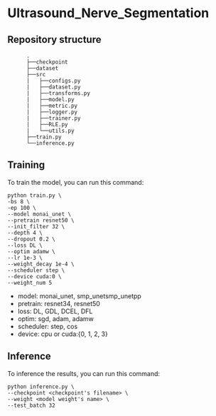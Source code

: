 # Ultrasound_Nerve_Segmentation

## Repository structure
```
      .
      ├──checkpoint
      ├──dataset
      ├──src
      |   ├──configs.py
      |   ├──dataset.py
      |   ├──transforms.py
      |   ├──model.py
      |   ├──metric.py
      |   ├──logger.py      
      |   ├──trainer.py
      |   ├──RLE.py
      |   └──utils.py
      ├──train.py
      └──inference.py
```


## Training
To train the model, you can run this command:
```
python train.py \
-bs 8 \
-ep 100 \
--model monai_unet \
--pretrain resnet50 \
--init_filter 32 \
--depth 4 \
--dropout 0.2 \
--loss DL \
--optim adamw \
--lr 1e-3 \
--weight_decay 1e-4 \
--scheduler step \
--device cuda:0 \
--weight_num 5
```

- model: monai_unet, smp_unetsmp_unetpp
- pretrain: resnet34, resnet50
- loss: DL, GDL, DCEL, DFL
- optim: sgd, adam, adamw
- scheduler: step, cos
- device: cpu or cuda:{0, 1, 2, 3}


## Inference
To inference the results, you can run this command:
```
python inference.py \
--checkpoint <checkpoint's filename> \
--weight <model weight's name> \
--test_batch 32
```
